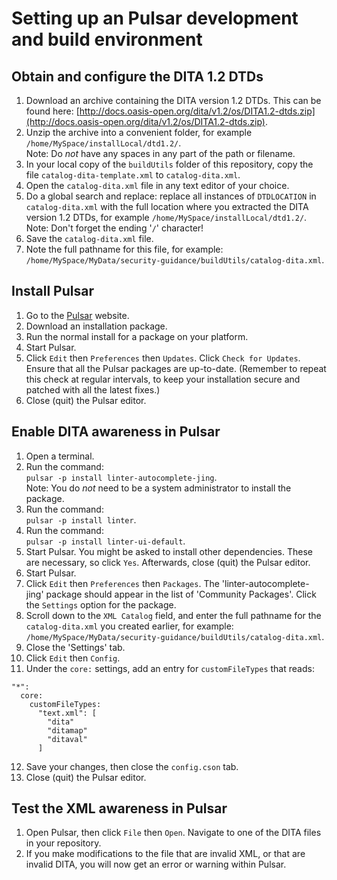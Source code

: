 # Setting up an Pulsar development and build environment

## Obtain and configure the DITA 1.2 DTDs

1. Download an archive containing the DITA version 1.2 DTDs. This can be found here: [http://docs.oasis-open.org/dita/v1.2/os/DITA1.2-dtds.zip](http://docs.oasis-open.org/dita/v1.2/os/DITA1.2-dtds.zip).
2. Unzip the archive into a convenient folder, for example `/home/MySpace/installLocal/dtd1.2/`.<br/>Note: Do _not_ have any spaces in any part of the path or filename.
3. In your local copy of the `buildUtils` folder of this repository, copy the file `catalog-dita-template.xml` to `catalog-dita.xml`.
4. Open the `catalog-dita.xml` file in any text editor of your choice.
5. Do a global search and replace: replace all instances of `DTDLOCATION` in `catalog-dita.xml` with the full location where you extracted the DITA version 1.2 DTDs, for example `/home/MySpace/installLocal/dtd1.2/`.<br/>Note: Don't forget the ending '`/`' character!
6. Save the `catalog-dita.xml` file.
7. Note the full pathname for this file, for example: `/home/MySpace/MyData/security-guidance/buildUtils/catalog-dita.xml`.

## Install Pulsar

1. Go to the [Pulsar](pulsar-edit.dev) website.
2. Download an installation package.
3. Run the normal install for a package on your platform.
4. Start Pulsar.
5. Click `Edit` then `Preferences` then `Updates`. Click `Check for Updates`. Ensure that all the Pulsar packages are up-to-date. (Remember to repeat this check at regular intervals, to keep your installation secure and patched with all the latest fixes.)
6. Close (quit) the Pulsar editor.

## Enable DITA awareness in Pulsar

1. Open a terminal.
2. Run the command:<br/>`pulsar -p install linter-autocomplete-jing`.<br/>Note: You do _not_ need to be a system administrator to install the package.
3. Run the command:<br/>`pulsar -p install linter`.
4. Run the command:<br/>`pulsar -p install linter-ui-default`.
5. Start Pulsar. You might be asked to install other dependencies. These are necessary, so click `Yes`. Afterwards, close (quit) the Pulsar editor.
6. Start Pulsar.
7. Click `Edit` then `Preferences` then `Packages`. The 'linter-autocomplete-jing' package should appear in the list of 'Community Packages'. Click the `Settings` option for the package.
8. Scroll down to the `XML Catalog` field, and enter the full pathname for the `catalog-dita.xml` you created earlier, for example: `/home/MySpace/MyData/security-guidance/buildUtils/catalog-dita.xml`.
9. Close the 'Settings' tab.
10. Click `Edit` then `Config`.
11. Under the `core:` settings, add an entry for `customFileTypes` that reads:
```
"*":
  core:
    customFileTypes:
      "text.xml": [
        "dita"
        "ditamap"
        "ditaval"
      ]
```
12. Save your changes, then close the `config.cson` tab.
13. Close (quit) the Pulsar editor.

## Test the XML awareness in Pulsar

1. Open Pulsar, then click `File` then `Open`. Navigate to one of the DITA files in your repository.
2. If you make modifications to the file that are invalid XML, or that are invalid DITA, you will now get an error or warning within Pulsar.
